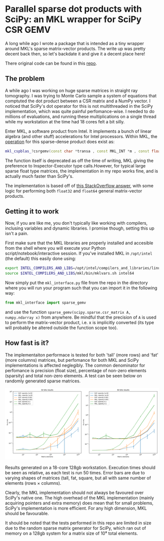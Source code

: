 # Parallel sparse dot products with SciPy: an MKL wrapper for SciPy CSR GEMV

A long while ago I wrote a package that is intended as a tiny wrapper around MKL's sparse matrix-vector products. The write up was pretty decent back then, so let's backdate it and give it a decent place here!

There original code can be found in this [repo](https://github.com/larsgeb/scipy_mkl_gemv).

## The problem

A while ago I was working on huge sparse matrices in straight ray tomography. I was trying to Monte Carlo sample a system of equations that comptuted the dot product between a CSR matrix and a NumPy vector. I noticed that SciPy's dot operator for this is not multithreaded in the SciPy implementation, which was quite painful perfomance-wise. I needed to do millions of evaluations, and running these multiplications on a single thread while my workstation at the time had 18 cores felt a bit silly.

Enter MKL, a software product from Intel. It implements a bunch of linear algebra (and other stuff) accelerations for Intel processors. Within MKL, the [operation](https://www.intel.com/content/www/us/en/develop/documentation/onemkl-developer-reference-c/top/blas-and-sparse-blas-routines/sparse-blas-level-2-and-level-3-routines/sparse-blas-level-2-and-level-3-routines-1/mkl-cspblas-csrgemv.html) for this sparse-dense product does exist as: 
```cpp
mkl_cspblas_?csrgemv(const char *transa , const MKL_INT *m , const float *a , const MKL_INT *ia , const MKL_INT *ja , const float *x , float *y );
```
The function itself is deprecated as off the time of writing, MKL giving the preference to Inspector-Executor type calls.However, for typical large sparse float type matrices, the implementation in my repo works fine, and is actually much faster than SciPy's. 

The implementation is based off of [this StackOverflow answer](https://stackoverflow.com/a/23294826/6848887), with some logic for performing both `float32` and `float64` general matrix-vector products.

## Getting it to work

Now, if you are like me, you don't typically like working with compilers, inclusing variables and dynamic libraries. I promise though, setting this up isn't a pain.

First make sure that the MKL libraries are properly installed and accesible from the shell where you will execute your Python script/notebook/interactive session. If you've installed MKL in `/opt/intel` (the default) this easily done using:

```bash
export INTEL_COMPILERS_AND_LIBS=/opt/intel/compilers_and_libraries/linux
source $INTEL_COMPILERS_AND_LIBS/mkl/bin/mklvars.sh intel64
```

Now simply put the `mkl_interface.py` file from the repo in the directory where you will run your program such that you can import it in the following way:

```python
from mkl_interface import sparse_gemv
```

and use the function `sparse_gemv(scipy.sparse.csr_matrix A, numpy.ndarray x)` from anywhere. Be mindful that the precision of `A` is used to perform the matrix-vector product, i.e. x is implicitly converted (its type will probably be altered outside the function scope too).

## How fast is it?

The implementaiton performace is tested for both 'tall' (more rows) and 'fat' (more columns) matrices, but perfomance for both MKL and SciPy implementations is affected neglegibly. The common denominator for perfomance is precision (float size), percentage of non-zero elements (sparsity) and total non-zero elements. A test can be seen below on randomly generated sparse matrices. 

![here](img/2022-04-01-mkl-scipy-results.svg)

Results generated on a 18-core 128gb workstation. Execution times should be seen as relative, as each test is run 50 times. Error bars are due to varying shapes of matrices (tall, fat, square, but all with same number of elements (rows × columns).

Clearly, the MKL implementation should not always be favoured over SciPy's native one. The high overhead of the MKL implementation (mainly acquiring pointers and extra memory) does mean that for small problems, SciPy's implementation is more efficient. For any high dimension, MKL should be favourable.

It should be noted that the tests performed in this repo are limited in size due to the random sparse matrix generator for SciPy, which ran out of memory on a 128gb system for a matrix size of 10⁸ total elements.
